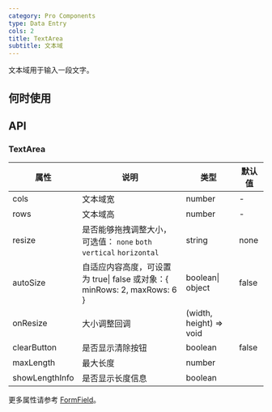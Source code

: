 ```yaml
---
category: Pro Components
type: Data Entry
cols: 2
title: TextArea
subtitle: 文本域
---
```


文本域用于输入一段文字。

## 何时使用



## API


### TextArea

属性 | 说明 | 类型 | 默认值
-----|-----|-----|------
| cols | 文本域宽 | number  | - |
| rows | 文本域高 | number  | - |
| resize | 是否能够拖拽调整大小，可选值： `none` `both` `vertical` `horizontal` | string  | none |
| autoSize | 自适应内容高度，可设置为 true\| false 或对象：{ minRows: 2, maxRows: 6 } | boolean\| object  | false |
| onResize | 大小调整回调 | (width, height) => void |  |
| clearButton | 是否显示清除按钮 | boolean  | false |
| maxLength | 最大长度 | number |   |
| showLengthInfo | 是否显示长度信息 | boolean | |

更多属性请参考 [FormField](/components-pro/field/#FormField)。

<style>
[id^="components-button-demo-"] .c7n-pro-btn, [id^="components-button-demo-"] .c7n-pro-button {
  margin-right: 8px;
  margin-bottom: 12px;
}
[id^="components-button-demo-"] .c7n-pro-btn-group > .c7n-pro-btn {
  margin-right: 0;
}
</style>
